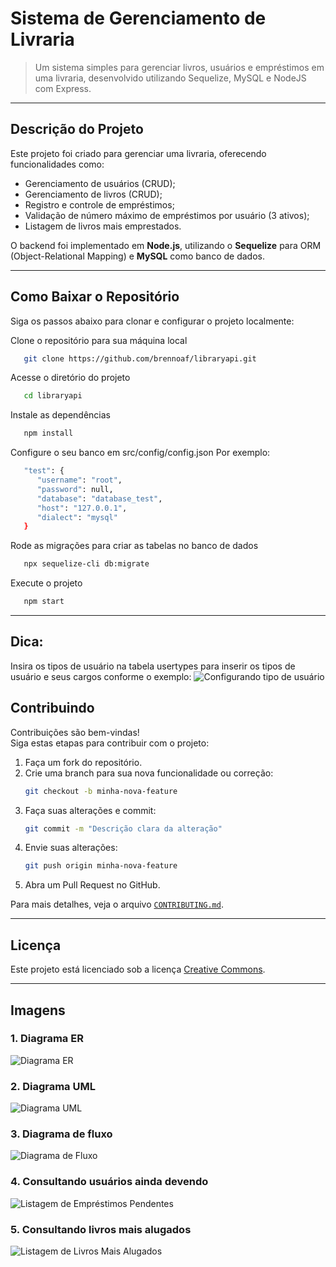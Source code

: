 # Sistema de Gerenciamento de Livraria

> Um sistema simples para gerenciar livros, usuários e empréstimos em uma livraria, desenvolvido utilizando Sequelize, MySQL e NodeJS com Express.

---

## Descrição do Projeto

Este projeto foi criado para gerenciar uma livraria, oferecendo funcionalidades como:

- Gerenciamento de usuários (CRUD);
- Gerenciamento de livros (CRUD);
- Registro e controle de empréstimos;
- Validação de número máximo de empréstimos por usuário (3 ativos);
- Listagem de livros mais emprestados.

O backend foi implementado em **Node.js**, utilizando o **Sequelize** para ORM (Object-Relational Mapping) e **MySQL** como banco de dados.

---

## Como Baixar o Repositório

Siga os passos abaixo para clonar e configurar o projeto localmente:

Clone o repositório para sua máquina local
```bash
   git clone https://github.com/brennoaf/libraryapi.git
```

Acesse o diretório do projeto
```bash
   cd libraryapi
```

Instale as dependências
```bash
   npm install
```

Configure o seu banco em src/config/config.json
Por exemplo:
```bash
   "test": {
      "username": "root",
      "password": null,
      "database": "database_test",
      "host": "127.0.0.1",
      "dialect": "mysql"
   }
```

Rode as migrações para criar as tabelas no banco de dados
```bash
   npx sequelize-cli db:migrate
```

Execute o projeto
```bash
   npm start
```

---

## Dica:
Insira os tipos de usuário na tabela usertypes para inserir os tipos de usuário e seus cargos conforme o exemplo:
![Configurando tipo de usuário](./src/librarydocs/tips/setting_usertypes.jpg)


## Contribuindo

Contribuições são bem-vindas!  
Siga estas etapas para contribuir com o projeto:

1. Faça um fork do repositório.
2. Crie uma branch para sua nova funcionalidade ou correção:
   ```bash
   git checkout -b minha-nova-feature
   ```
3. Faça suas alterações e commit:
   ```bash
   git commit -m "Descrição clara da alteração"
   ```
4. Envie suas alterações:
   ```bash
   git push origin minha-nova-feature
   ```
5. Abra um Pull Request no GitHub.

Para mais detalhes, veja o arquivo [`CONTRIBUTING.md`](./CONTRIBUTING.md).

---

## Licença

Este projeto está licenciado sob a licença [Creative Commons](./LICENSE).

---

## Imagens

### 1. Diagrama ER
![Diagrama ER](./src/librarydocs/models/classes/er_diagram.jpg)

### 2. Diagrama UML
![Diagrama UML](./src/librarydocs/models/classes/uml_diagram.jpeg)

### 3. Diagrama de fluxo
![Diagrama de Fluxo](./src/librarydocs/models/classes/flow_diagram.jpeg)

### 4. Consultando usuários ainda devendo
![Listagem de Empréstimos Pendentes](./src/librarydocs/usecases/consult_pendents.jpeg)

### 5. Consultando livros mais alugados
![Listagem de Livros Mais Alugados](./src/librarydocs/usecases/rank_books.jpeg)

